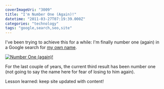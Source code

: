 ```yaml
---
coverImageUri: "3009"
title: "I'm Number One (Again)!"
datetime: "2011-03-27T07:19:39.000Z"
categories: "technology"
tags: "google,search,seo,site"
---
```


I've been trying to achieve this for a while: I'm finally number one (again) in a Google search for [my own name](http://www.google.com/search?q=brandon+martinez).

[![](http://assets.brandonmartinez.com/brandonmartinez/2011/03/numberone-575x191.png "Number One (again)!")](http://assets.brandonmartinez.com/brandonmartinez/2011/03/numberone.png)

For the last couple of years, the current third result has been number one (not going to say the name here for fear of losing to him again).

Lesson learned: keep site updated with content!
